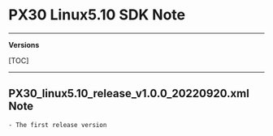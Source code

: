 # PX30 Linux5.10 SDK Note

---

**Versions**

[TOC]

---

## PX30_linux5.10_release_v1.0.0_20220920.xml Note

```
- The first release version
```

